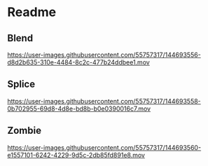 # Readme

## Blend

https://user-images.githubusercontent.com/55757317/144693556-d8d2b635-310e-4484-8c2c-477b24ddbee1.mov


## Splice

https://user-images.githubusercontent.com/55757317/144693558-0b702955-69d8-4d8e-bd8b-b0e0390016c7.mov


## Zombie

https://user-images.githubusercontent.com/55757317/144693560-e1557101-6242-4229-9d5c-2db85fd891e8.mov


